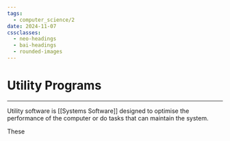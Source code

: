 ```yaml
---
tags:
  - computer_science/2
date: 2024-11-07
cssclasses:
  - neo-headings
  - bai-headings
  - rounded-images
---
```

# Utility Programs
***
Utility software is [[Systems Software]] designed to optimise the performance of the computer or do tasks that can maintain the system.

These 
